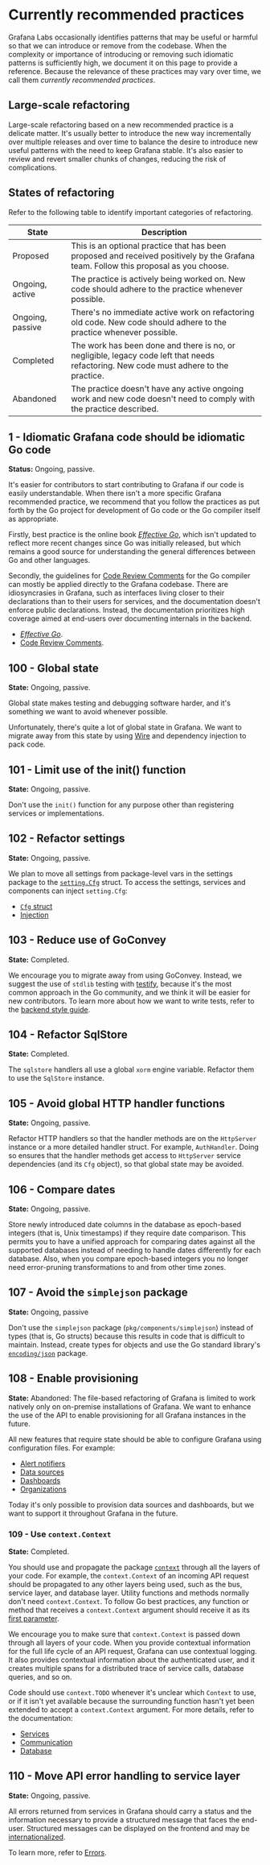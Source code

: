# Currently recommended practices

Grafana Labs occasionally identifies patterns that may be useful or harmful so that we can introduce or remove from the codebase.
When the complexity or importance of introducing or removing such idiomatic patterns is sufficiently high, we document it on this page to provide a reference. Because the relevance of these practices may vary over time, we call them _currently recommended practices_.

## Large-scale refactoring

Large-scale refactoring based on a new recommended practice is a
delicate matter. It's usually better to introduce the new
way incrementally over multiple releases and over time to balance the
desire to introduce new useful patterns with the need to keep Grafana
stable. It's also easier to review and revert smaller chunks of changes,
reducing the risk of complications.

## States of refactoring

Refer to the following table to identify important categories of refactoring.

| State            | Description                                                                                                                           |
| ---------------- | ------------------------------------------------------------------------------------------------------------------------------------- |
| Proposed         | This is an optional practice that has been proposed and received positively by the Grafana team. Follow this proposal as you choose.  |
| Ongoing, active  | The practice is actively being worked on. New code should adhere to the practice whenever possible.                                   |
| Ongoing, passive | There's no immediate active work on refactoring old code. New code should adhere to the practice whenever possible.                   |
| Completed        | The work has been done and there is no, or negligible, legacy code left that needs refactoring. New code must adhere to the practice. |
| Abandoned        | The practice doesn't have any active ongoing work and new code doesn't need to comply with the practice described.                    |

## 1 - Idiomatic Grafana code should be idiomatic Go code

**Status:** Ongoing, passive.

It's easier for contributors to start contributing to Grafana if our
code is easily understandable. When there isn't a more specific Grafana
recommended practice, we recommend that you follow the practices as put forth
by the Go project for development of Go code or the Go compiler itself
as appropriate.

Firstly, best practice is the online book [_Effective Go_](https://golang.org/doc/effective_go.html), which isn't updated to reflect more recent changes since Go was initially released, but which remains a good source for understanding the general differences between Go and other languages.

Secondly, the guidelines for [Code Review Comments](https://github.com/golang/go/wiki/CodeReviewComments) for the Go compiler can mostly be applied directly to the Grafana codebase.
There are idiosyncrasies in Grafana, such as interfaces living closer to their declarations than to their users for services, and the documentation doesn't enforce public declarations.
Instead, the documentation prioritizes high coverage aimed at end-users over documenting internals in the backend.

- [_Effective Go_](https://golang.org/doc/effective_go.html).
- [Code Review Comments](https://github.com/golang/go/wiki/CodeReviewComments).

## 100 - Global state

**State:** Ongoing, passive.

Global state makes testing and debugging software harder, and it's something we want to avoid whenever possible.

Unfortunately, there's quite a lot of global state in Grafana.
We want to migrate away from this state by using
[Wire](https://github.com/google/wire) and dependency injection to pack code.

## 101 - Limit use of the init() function

**State:** Ongoing, passive.

Don't use the `init()` function for any purpose other than registering services or implementations.

## 102 - Refactor settings

**State:** Ongoing, passive.

We plan to move all settings from package-level vars in the settings package to the [`setting.Cfg`](https://github.com/grafana/grafana/blob/df917663e6f358a076ed3daa9b199412e95c11f4/pkg/setting/setting.go#L210) struct. To access the settings, services and components can inject `setting.Cfg`:

- [`Cfg` struct](https://github.com/grafana/grafana/blob/df917663e6f358a076ed3daa9b199412e95c11f4/pkg/setting/setting.go#L210)
- [Injection](https://github.com/grafana/grafana/blob/c9773e55b234b7637ea97b671161cd856a1d3d69/pkg/services/cleanup/cleanup.go#L34)

## 103 - Reduce use of GoConvey

**State:** Completed.

We encourage you to migrate away from using GoConvey.
Instead, we suggest the use of `stdlib` testing with [testify](https://github.com/stretchr/testify), because it's the most common approach in the Go community, and we think it will be easier for new contributors.
To learn more about how we want to write tests, refer to the [backend style guide](/contribute/backend/style-guide.md).

## 104 - Refactor SqlStore

**State:** Completed.

The `sqlstore` handlers all use a global `xorm` engine variable. Refactor them to use the `SqlStore` instance.

## 105 - Avoid global HTTP handler functions

**State:** Ongoing, passive.

Refactor HTTP handlers so that the handler methods are on the `HttpServer` instance or a more detailed handler struct. For example, `AuthHandler`.
Doing so ensures that the handler methods get access to `HttpServer` service dependencies (and its `Cfg` object), so that global state may be avoided.

## 106 - Compare dates

**State:** Ongoing, passive.

Store newly introduced date columns in the database as epoch-based integers (that is, Unix timestamps) if they require date comparison.
This permits you to have a unified approach for comparing dates against all the supported databases instead of needing to handle dates differently for each database.
Also, when you compare epoch-based integers you no longer need error-pruning transformations to and from other time zones.

## 107 - Avoid the `simplejson` package

**State:** Ongoing, passive

Don't use the `simplejson` package (`pkg/components/simplejson`) instead of types (that is, Go structs) because this results in code that is difficult to maintain.
Instead, create types for objects and use the Go standard library's
[`encoding/json`](https://golang.org/pkg/encoding/json/) package.

## 108 - Enable provisioning

**State:** Abandoned: The file-based refactoring of Grafana is limited to work natively only on on-premise installations of Grafana.
We want to enhance the use of the API to enable provisioning for all Grafana instances in the future.

All new features that require state should be able to configure Grafana using configuration files.
For example:

- [Alert notifiers](https://github.com/grafana/grafana/tree/main/pkg/services/provisioning/notifiers)
- [Data sources](https://github.com/grafana/grafana/tree/main/pkg/services/provisioning/datasources)
- [Dashboards](https://github.com/grafana/grafana/tree/main/pkg/services/provisioning/dashboards)
- [Organizations](https://github.com/grafana/grafana/tree/main/pkg/services/provisioning/organizations)

Today it's only possible to provision data sources and dashboards, but we want to support it throughout Grafana in the future.

### 109 - Use `context.Context`

**State:** Completed.

You should use and propagate the package [`context`](https://golang.org/pkg/context/) through all the layers of your code.
For example, the `context.Context` of an incoming API request should be propagated to any other layers being used, such as the bus, service layer, and database layer.
Utility functions and methods normally don't need `context.Context`.
To follow Go best practices, any function or method that receives a
`context.Context` argument should receive it as its [first parameter](https://github.com/golang/go/wiki/CodeReviewComments#contexts).

We encourage you to make sure that `context.Context` is passed down through all layers of your code.
When you provide contextual information for the full life cycle of an API request, Grafana can use contextual logging. It also provides contextual information about the
authenticated user, and it creates multiple spans for a distributed trace of service calls, database queries, and so on.

Code should use `context.TODO` whenever it's unclear which `Context` to use,
or if it isn't yet available because the surrounding function hasn't yet
been extended to accept a `context.Context` argument. For more details, refer to the documentation:

- [Services](/contribute/backend/services.md)
- [Communication](/contribute/backend/communication.md)
- [Database](/contribute/backend/database.md)

## 110 - Move API error handling to service layer

**State:** Ongoing, passive.

All errors returned from services in Grafana should carry a status and
the information necessary to provide a structured message that faces the end-user. Structured messages can be displayed on the frontend and may be [internationalized](../internationalization.md).

To learn more, refer to [Errors](/contribute/backend/errors.md).
